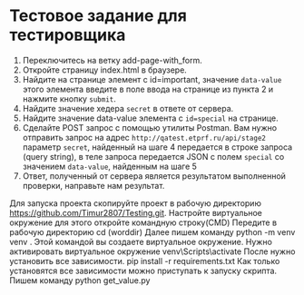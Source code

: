 # Тестовое задание для тестировщика
1. Переключитесь на ветку add-page-with_form. 
2. Откройте страницу index.html в браузере. 
3. Найдите на странице элемент с id=important, значение ```data-value``` этого элемента введите в поле ввода на странице из пункта 2 и нажмите кнопку ```submit```.
4. Найдите значение хедера ```secret``` в ответе от сервера. 
5. Найдите значение data-value элемента с ```id=special``` на странице.
6. Сделайте POST запрос с помощью утилиты Postman. Вам нужно отправить запрос на адрес ```http://qatest.etprf.ru/api/stage2```
параметр ```secret```, найденный на шаге 4 передается в строке запроса (query string), в теле запроса передается JSON с полем ```special``` со значением ```data-value```, найденным на шаге 5
7. Ответ, полученный от сервера является результатом выполненной проверки, направьте нам результат.

Для запуска проекта скопируйте проект в рабочую директорию https://github.com/Timur2807/Testing.git. 
Настройте виртуальное окружение для этого откройте командную строку(CMD) 
Передите в рабочую директорию сd (worddir)
Далее пишем команду python -m venv venv .
Этой командой вы создаете виртуальное окружение.
Нужно активировать виртуальное окружение
venv\Scripts\activate
После нужно установить все зависимости.
pip install -r requirements.txt
Как только установятся все зависимости можно приступать к запуску скрипта.
Пишем команду python get_value.py
